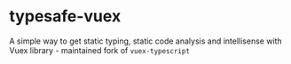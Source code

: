 # typesafe-vuex
A simple way to get static typing, static code analysis and intellisense with Vuex library - maintained fork of `vuex-typescript`
